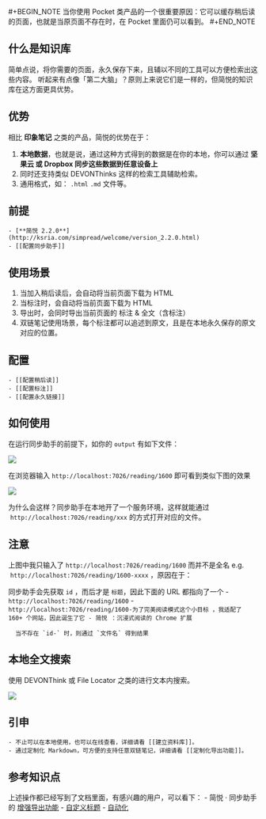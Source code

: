 #+BEGIN_NOTE
  当你使用 Pocket 类产品的一个很重要原因：它可以缓存稍后读的页面，也就是当原页面不存在时，在 Pocket 里面仍可以看到。
#+END_NOTE

## 什么是知识库

简单点说，将你需要的页面，永久保存下来，且辅以不同的工具可以方便检索出这些内容。
听起来有点像「第二大脑」？原则上来说它们是一样的，但简悦的知识库在这方面更具优势。
## 优势

相比 **印象笔记** 之类的产品，简悦的优势在于：

1. **本地数据**，也就是说，通过这种方式得到的数据是在你的本地，你可以通过 **坚果云 或 Dropbox 同步这些数据到任意设备上**
2. 同时还支持类似 DEVONThinks 这样的检索工具辅助检索。
3. 通用格式，如： `.html` `.md` 文件等。
## 前提
	- [**简悦 2.2.0**](http://ksria.com/simpread/welcome/version_2.2.0.html)
	- [[配置同步助手]]
## 使用场景

1. 当加入稍后读后，会自动将当前页面下载为 HTML
2. 当标注时，会自动将当前页面下载为 HTML
3. 导出时，会同时导出当前页面的 标注 & 全文（含标注）
4. 双链笔记使用场景，每个标注都可以追述到原文，且是在本地永久保存的原文对应的位置。
## 配置
	- [[配置稍后读]]
	- [[配置标注]]
	- [[配置永久链接]]
## 如何使用

在运行同步助手的前提下，如你的 `output` 有如下文件：

![](https://user-images.githubusercontent.com/81074/119218290-3bae0d80-bb12-11eb-8817-a34808fa36b2.png#crop=0&crop=0&crop=1&crop=1&id=GG8tg&originHeight=131&originWidth=575&originalType=binary&ratio=1&rotation=0&showTitle=false&status=done&style=none&title=)

在浏览器输入 `http://localhost:7026/reading/1600` 即可看到类似下图的效果

![](https://user-images.githubusercontent.com/81074/119218339-5ed8bd00-bb12-11eb-9982-9188cbd1f9a8.png#crop=0&crop=0&crop=1&crop=1&id=P95cO&originHeight=1004&originWidth=1957&originalType=binary&ratio=1&rotation=0&showTitle=false&status=done&style=none&title=)

为什么会这样？同步助手在本地开了一个服务环境，这样就能通过  `http://localhost:7026/reading/xxx` 的方式打开对应的文件。
## 注意

上图中我只输入了 `http://localhost:7026/reading/1600` 而并不是全名 e.g.  `http://localhost:7026/reading/1600-xxxx` ，原因在于：

同步助手会先获取 `id` ，而后才是 `标题`，因此下面的 URL 都指向了一个
	- `http://localhost:7026/reading/1600`
	- `http://localhost:7026/reading/1600-为了完美阅读模式这个小目标 ，我适配了 160+ 个网站，因此诞生了它 - 简悦 ：沉浸式阅读的 Chrome 扩展`
	  
	  当不存在 `id-` 时，则通过 `文件名` 得到结果
## 本地全文搜索

使用 DEVONThink 或 File Locator 之类的进行文本内搜索。

![](https://user-images.githubusercontent.com/81074/119218605-ce02e100-bb13-11eb-87c3-b5fbb9bb88d8.gif#crop=0&crop=0&crop=1&crop=1&id=McfcI&originHeight=892&originWidth=1846&originalType=binary&ratio=1&rotation=0&showTitle=false&status=done&style=none&title=)
## 引申
	- 不止可以在本地使用，也可以在线查看，详细请看 [[建立资料库]]。
	- 通过定制化 Markdown，可方便的支持任意双链笔记，详细请看 [[定制化导出功能]]。
## 参考知识点

上述操作都已经写到了文档里面，有感兴趣的用户，可以看下：
	- 简悦 · 同步助手的 [增强导出功能](http://ksria.com/simpread/docs/#/Sync?id=%e5%af%bc%e5%87%ba%e6%9c%8d%e5%8a%a1)
	- [自定义标题](http://ksria.com/simpread/docs/#/%E5%AE%9A%E5%88%B6%E5%8C%96%E5%AF%BC%E5%87%BA?id=%e8%87%aa%e5%ae%9a%e4%b9%89%e5%af%bc%e5%87%ba%e6%a0%87%e9%a2%98)
	- [自动化](http://ksria.com/simpread/docs/#/%E8%87%AA%E5%8A%A8%E5%8C%96)